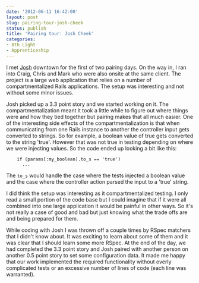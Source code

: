 ```yaml
---
date: '2012-06-11 16:42:00'
layout: post
slug: pairing-tour-josh-cheek 
status: publish
title: 'Pairing tour: Josh Cheek'
categories:
- 8th Light
- Apprenticeship 
---
```


I met [Josh](http://www.8thlight.com/our-team/josh-cheek) downtown for the first of two pairing days. On the way in, I ran into Craig, Chris and Mark who were also onsite at the same client. The project is a large web application that relies on a number of compartmentalized Rails applications. The setup was interesting and not without some minor issues.

Josh picked up a 3.3 point story and we started working on it. The compartmentalization meant it took a little while to figure out where things were and how they tied together but pairing makes that all much easier. One of the interesting side effects of the compartmentalization is that when communicating from one Rails instance to another the controller input gets converted to strings. So for example, a boolean value of true gets converted to the string 'true'. However that was not true in testing depending on where we were injecting values. So the code ended up looking a bit like this:

        if (params[:my_boolean].to_s == 'true')
          ...

The `to_s` would handle the case where the tests injected a boolean value and the case where the controller action parsed the input to a 'true' string.

I did think the setup was interesting as it compartmentalized testing. I only read a small portion of the code base but I could imagine that if it were all combined into one large application it would be painful in other ways. So it's not really a case of good and bad but just knowing what the trade offs are and being prepared for them.

While coding with Josh I was thrown off a couple times by RSpec matchers that I didn't know about. It was exciting to learn about some of them and it was clear that I should learn some more RSpec. At the end of the day, we had completed the 3.3 point story and Josh paired with another person on another 0.5 point story to set some configuration data. It made me happy that our work implemented the required functionality without overly complicated tests or an excessive number of lines of code (each line was warranted).
